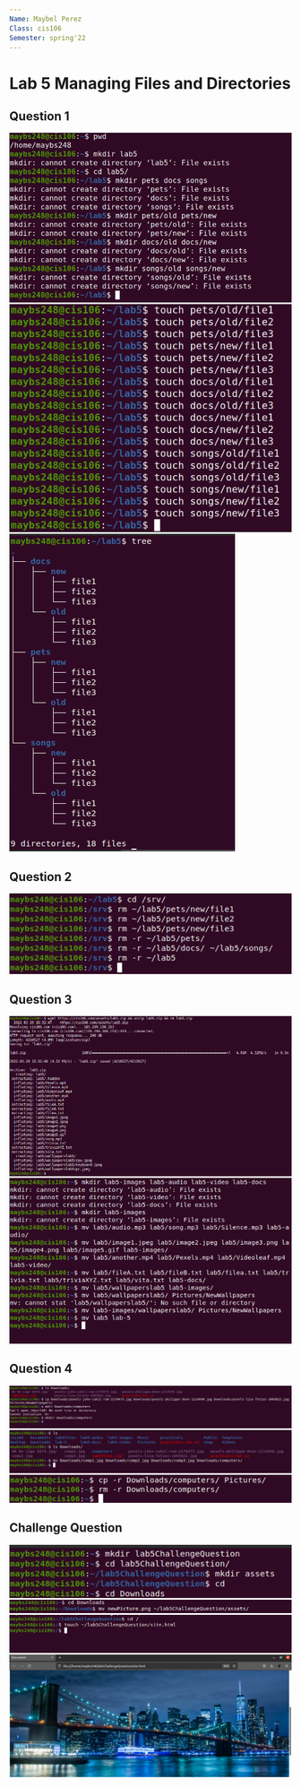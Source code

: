 ```yaml
---
Name: Maybel Perez
Class: cis106
Semester: spring'22
---
```


# Lab 5 Managing Files and Directories

## Question 1
![q1](q1.1.png)<br>
![q1](q1.2.png)<br>
![q1](q1.3.png)<br>

## Question 2
![q2](q2.1.png)<br>

## Question 3
![q3](q3.1.png)<br>
![q3](q3.2.png)<br>

## Question 4
![q4](q4.1.png)<br>
![q4](q4.2.png)<br>
![q4](q4.3.png)<br>

## Challenge Question
![ch1](challenge1.png)<br>
![ch2](challenge2.png)<br>
![ch3](challenge4.png)<br>
![ch4](challenge3.png)<br>


